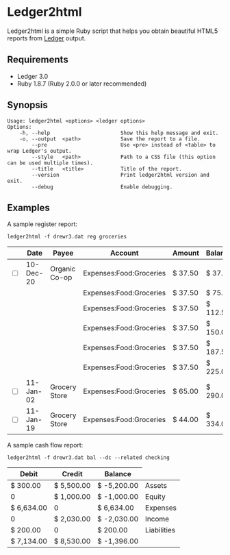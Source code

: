 # Ledger2html #

Ledger2html is a simple Ruby script that helps you obtain beautiful HTML5 reports
from [Ledger](http://ledger-cli.org/) output.

## Requirements

- Ledger 3.0
- Ruby 1.8.7 (Ruby 2.0.0 or later recommended)

## Synopsis ##

    Usage: ledger2html <options> <ledger options>
    Options:
        -h, --help                       Show this help message and exit.
        -o, --output  <path>             Save the report to a file.
            --pre                        Use <pre> instead of <table> to wrap Ledger's output.
            --style   <path>             Path to a CSS file (this option can be used multiple times).
            --title   <title>            Title of the report.
            --version                    Print ledger2html version and exit.
            --debug                      Enable debugging.

## Examples

A sample register report:

    ledger2html -f drewr3.dat reg groceries

<table>
<thead>
<tr>
<th scope="col" class="header-"></th>
<th scope="col" class="header-date">Date</th>
<th scope="col" class="header-payee">Payee</th>
<th scope="col" class="header-account">Account</th>
<th scope="col" class="header-amount">Amount</th>
<th scope="col" class="header-balance">Balance</th>
</tr>
</thead>
<tr class="first-posting"><td><input name="status" value="" type="checkbox"></td><td class="date">10-Dec-20</td><td class="payee">Organic Co-op</td><td class="account">Expenses:Food:Groceries</td><td class="amount">$ 37.50</td><td class="amount">$ 37.50</td></tr><tr><td></td><td></td><td></td><td class="account">Expenses:Food:Groceries</td><td class="amount">$ 37.50</td><td class="amount">$ 75.00</td></tr><tr><td></td><td></td><td></td><td class="account">Expenses:Food:Groceries</td><td class="amount">$ 37.50</td><td class="amount">$ 112.50</td></tr><tr><td></td><td></td><td></td><td class="account">Expenses:Food:Groceries</td><td class="amount">$ 37.50</td><td class="amount">$ 150.00</td></tr><tr><td></td><td></td><td></td><td class="account">Expenses:Food:Groceries</td><td class="amount">$ 37.50</td><td class="amount">$ 187.50</td></tr><tr><td></td><td></td><td></td><td class="account">Expenses:Food:Groceries</td><td class="amount">$ 37.50</td><td class="amount">$ 225.00</td></tr><tr class="first-posting pending"><td><input name="status" value="" type="checkbox"></td><td class="date">11-Jan-02</td><td class="payee">Grocery Store</td><td class="account">Expenses:Food:Groceries</td><td class="amount">$ 65.00</td><td class="amount">$ 290.00</td></tr><tr class="first-posting pending"><td><input name="status" value="" type="checkbox"></td><td class="date">11-Jan-19</td><td class="payee">Grocery Store</td><td class="account">Expenses:Food:Groceries</td><td class="amount">$ 44.00</td><td class="amount">$ 334.00</td></tr>
</table>


A sample cash flow report:

    ledger2html -f drewr3.dat bal --dc --related checking

<table>
<thead>
<tr>
<th scope="col" class="header-debit">Debit</th>
<th scope="col" class="header-credit">Credit</th>
<th scope="col" class="header-balance">Balance</th>
</tr>
</thead>
<tr><td class="amount">$ 300.00</td><td class="amount">$ 5,500.00</td><td class="amount partial">$ <span class="neg">-5,200.00</span></td><td class="account">Assets</td></tr><tr><td class="amount">0</td><td class="amount">$ 1,000.00</td><td class="amount partial">$ <span class="neg">-1,000.00</span></td><td class="account">Equity</td></tr><tr><td class="amount">$ 6,634.00</td><td class="amount">0</td><td class="amount partial">$ 6,634.00</td><td class="account">Expenses</td></tr><tr><td class="amount">0</td><td class="amount">$ 2,030.00</td><td class="amount partial">$ <span class="neg">-2,030.00</span></td><td class="account">Income</td></tr><tr><td class="amount">$ 200.00</td><td class="amount">0</td><td class="amount partial">$ 200.00</td><td class="account">Liabilities</td></tr><tr><td class="amount total">$ 7,134.00</td><td class="amount total">$ 8,530.00</td><td class="amount total">$ <span class="neg">-1,396.00</span></td><td></td></tr>
</tr>
</table>

